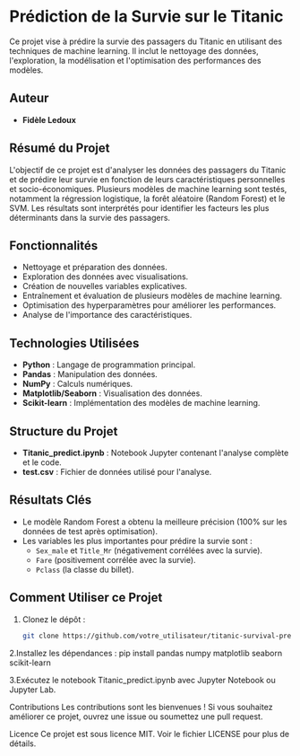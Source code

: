 # Prédiction de la Survie sur le Titanic

Ce projet vise à prédire la survie des passagers du Titanic en utilisant des techniques de machine learning. Il inclut le nettoyage des données, l'exploration, la modélisation et l'optimisation des performances des modèles.

## Auteur
- **Fidèle Ledoux**

## Résumé du Projet
L'objectif de ce projet est d'analyser les données des passagers du Titanic et de prédire leur survie en fonction de leurs caractéristiques personnelles et socio-économiques. Plusieurs modèles de machine learning sont testés, notamment la régression logistique, la forêt aléatoire (Random Forest) et le SVM. Les résultats sont interprétés pour identifier les facteurs les plus déterminants dans la survie des passagers.

## Fonctionnalités
- Nettoyage et préparation des données.
- Exploration des données avec visualisations.
- Création de nouvelles variables explicatives.
- Entraînement et évaluation de plusieurs modèles de machine learning.
- Optimisation des hyperparamètres pour améliorer les performances.
- Analyse de l'importance des caractéristiques.

## Technologies Utilisées
- **Python** : Langage de programmation principal.
- **Pandas** : Manipulation des données.
- **NumPy** : Calculs numériques.
- **Matplotlib/Seaborn** : Visualisation des données.
- **Scikit-learn** : Implémentation des modèles de machine learning.

## Structure du Projet
- **Titanic_predict.ipynb** : Notebook Jupyter contenant l'analyse complète et le code.
- **test.csv** : Fichier de données utilisé pour l'analyse.

## Résultats Clés
- Le modèle Random Forest a obtenu la meilleure précision (100% sur les données de test après optimisation).
- Les variables les plus importantes pour prédire la survie sont :
  - `Sex_male` et `Title_Mr` (négativement corrélées avec la survie).
  - `Fare` (positivement corrélée avec la survie).
  - `Pclass` (la classe du billet).

## Comment Utiliser ce Projet
1. Clonez le dépôt :
   ```bash
   git clone https://github.com/votre_utilisateur/titanic-survival-prediction.git

2.Installez les dépendances :
pip install pandas numpy matplotlib seaborn scikit-learn

3.Exécutez le notebook Titanic_predict.ipynb avec Jupyter Notebook ou Jupyter Lab.

Contributions
Les contributions sont les bienvenues ! Si vous souhaitez améliorer ce projet, ouvrez une issue ou soumettez une pull request.

Licence
Ce projet est sous licence MIT. Voir le fichier LICENSE pour plus de détails.

